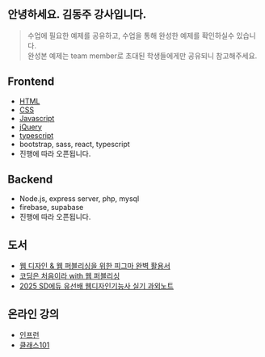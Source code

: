 ## 안녕하세요. 김동주 강사입니다.

> 수업에 필요한 예제를 공유하고, 수업을 통해 완성한 예제를 확인하실수 있습니다.  
> 완성본 예제는 team member로 초대된 학생들에게만 공유되니 참고해주세요. 

## Frontend
- [HTML](https://github.com/ezweb-lab/HTML_BASIC_BASE)
- [CSS](https://github.com/ezweb-lab/CSS_BASIC_BASE)
- [Javascript](https://github.com/ezweb-lab/Javascript_BASIC_BASE)
- [jQuery](https://github.com/ezweb-lab/jQuery_BASIC_BASE)
- [typescript](https://github.com/ezweb-lab/TS_BASIC_BASE)
- bootstrap, sass, react, typescript
- 진행에 따라 오픈됩니다.

## Backend
- Node.js, express server, php, mysql
- firebase, supabase
- 진행에 따라 오픈됩니다.
  
## 도서
- [웹 디자인 & 웹 퍼블리싱을 위한 피그마 완벽 활용서](https://product.kyobobook.co.kr/detail/S000001842187)
- [코딩은 처음이라 with 웹 퍼블리싱](http://www.kyobobook.co.kr/product/detailViewKor.laf?ejkGb=KOR&mallGb=KOR&barcode=9788931467321&orderClick=LEa&Kc)
- [2025 SD에듀 유선배 웹디자인기능사 실기 과외노트](https://www.yes24.com/Product/Goods/136757366)

## 온라인 강의
- [인프런](https://www.inflearn.com/users/444512/@ezweb)
- [클래스101](https://class101.net/ko/creators/@ezweb)
